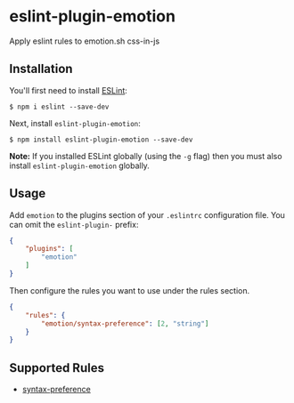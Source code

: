# eslint-plugin-emotion

Apply eslint rules to emotion.sh css-in-js

## Installation

You'll first need to install [ESLint](http://eslint.org):

```
$ npm i eslint --save-dev
```

Next, install `eslint-plugin-emotion`:

```
$ npm install eslint-plugin-emotion --save-dev
```

**Note:** If you installed ESLint globally (using the `-g` flag) then you must also install `eslint-plugin-emotion` globally.

## Usage

Add `emotion` to the plugins section of your `.eslintrc` configuration file. You can omit the `eslint-plugin-` prefix:

```json
{
    "plugins": [
        "emotion"
    ]
}
```


Then configure the rules you want to use under the rules section.

```json
{
    "rules": {
        "emotion/syntax-preference": [2, "string"]
    }
}
```

## Supported Rules

* [syntax-preference](docs/rules/syntax-preference.md)





